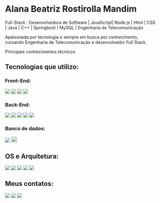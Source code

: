 # Alana Beatriz Rostirolla Mandim

Full-Stack : Desenvolvedora de Software | JavaScript| Node.js | Html | CSS | Java | C++ | Springboot | MySQL | Engenharia de Telecomunicação

Apaixonada por tecnologia e sempre em busca por conhecimento, cursando Engenharia de Telecomunicação e desenvolvedor Full Stack.


Principais conhecimentos técnicos:

  
## Tecnologias que utilizo:

### Front-End:
<img src="https://img.shields.io/badge/HTML5-E34F26?style=for-the-badge&logo=html5&logoColor=white"><nobr>
<img src="https://img.shields.io/badge/CSS3-1572B6?style=for-the-badge&logo=css3&logoColor=white">
<img src="https://img.shields.io/badge/JavaScript-323330?style=for-the-badge&logo=javascript&logoColor=F7DF1E">
<img src="https://img.shields.io/badge/Material--UI-0081CB?style=for-the-badge&logo=material-ui&logoColor=white">
  
### Back-End:

<img src="https://img.shields.io/badge/Node.js-43853D?style=for-the-badge&logo=node.js&logoColor=white">
<img src="https://img.shields.io/badge/Express.js-000000?style=for-the-badge&logo=express&logoColor=white">
<img src="https://img.shields.io/badge/Python-3776AB?style=for-the-badge&logo=python&logoColor=white">
<img src="https://img.shields.io/badge/Java-007396?style=for-the-badge&logo=java&logoColor=white">

<img src="https://img.shields.io/badge/Spring_Boot-F2F4F9?style=for-the-badge&logo=spring-boot">


### Banco de dados:  
<img src="https://img.shields.io/badge/MySQL-00000F?style=for-the-badge&logo=mysql&logoColor=white"><nobr>
<img src="https://img.shields.io/badge/SQLite-003B57?style=for-the-badge&logo=sqlite&logoColor=white" class="img-shield" style="height: 20px;">

  

## OS e Arquitetura:

<img src="https://img.shields.io/badge/Windows-0078D6?style=for-the-badge&logo=windows&logoColor=white"><nobr>
<img src="https://img.shields.io/badge/Ubuntu-E95420?style=for-the-badge&logo=ubuntu&logoColor=white">
<img src="https://img.shields.io/badge/Visual_Studio_Code-0078D4?style=for-the-badge&logo=visual%20studio%20code&logoColor=white">
<img src="https://img.shields.io/badge/Postman-FF6C37?style=for-the-badge&logo=Postman&logoColor=white">
<img src="https://img.shields.io/badge/Insomnia-5849be?style=for-the-badge&logo=Insomnia&logoColor=white">

## Meus contatos:

<a href="mailto:alanamandim94@gmail.com"><img src="https://img.shields.io/badge/Gmail-D14836?style=for-the-badge&logo=gmail&logoColor=white"></a>
<a href="https://www.instagram.com/alanamandim/"><img src="https://img.shields.io/badge/Instagram-E4405F?style=for-the-badge&logo=instagram&logoColor=white"></a>
<a href="https://www.linkedin.com/in/alana-mandim-a9723854/"><img src="https://img.shields.io/badge/LinkedIn-0077B5?style=for-the-badge&logo=linkedin&logoColor=white"></a>